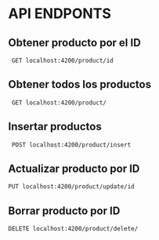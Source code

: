 # API ENDPONTS


## Obtener producto por el ID

<code> GET localhost:4200/product/id </code>

## Obtener todos los productos

<code> GET localhost:4200/product/ </code>

## Insertar productos

<code> POST localhost:4200/product/insert </code>

## Actualizar producto por ID

<code>PUT localhost:4200/product/update/id </code>

## Borrar producto por ID

<code>DELETE localhost:4200/product/delete/ </code>
